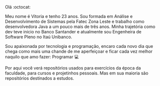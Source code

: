 Olá :octocat:

Meu nome é Vitoria e tenho 23 anos. Sou formada em Análise e Desenvolvimento de Sistemas pela Fatec Zona Leste e trabalho como desenvolvedora Java
a um pouco mais de três anos. Minha trajetória como dev teve inicio no Banco Santander e atualmente sou Engenheira de Software Pleno no Itaú Unibanco.

Sou apaixonada por tecnologia e programação, encaro cada novo dia que chega como mais uma chande de me aperfeiçoar e ficar cada vez melhor naquilo
que amo fazer: Programar :computer:

Por aqui você verá repositórios usados para exercícios da época da faculdade, para cursos e projetinhos pessoais. Mas em sua maioria são repositórios destinados
a estudos. 

